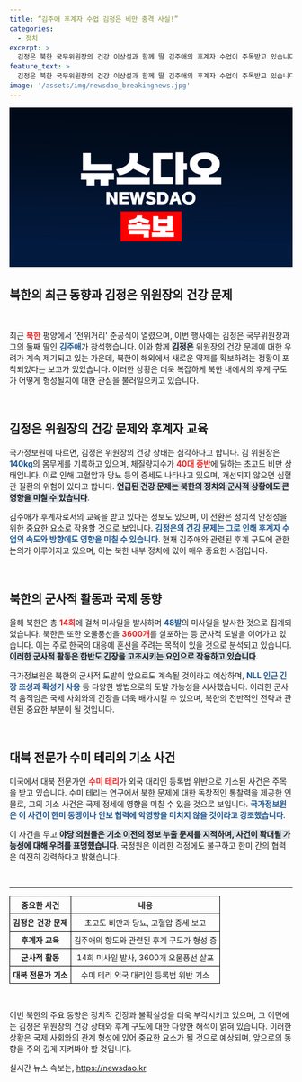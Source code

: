 ```yaml
---
title: “김주애 후계자 수업 김정은 비만 충격 사실!”
categories:
  - 정치
excerpt: >
  김정은 북한 국무위원장의 건강 이상설과 함께 딸 김주애의 후계자 수업이 주목받고 있습니다. 국정원은 김 위원장이 초고도 비만에 고통받고 있으며, 새로운 약제 확보에 나선 정황을 포착했습니다. 후계 구도가 점차 명확해지는 가운데 북한의 미사일 발사는 계속되고 있습니다. 클릭하면 더 깊이 있는 소식을 확인할 수 있습니다!
feature_text: >
  김정은 북한 국무위원장의 건강 이상설과 함께 딸 김주애의 후계자 수업이 주목받고 있습니다. 국정원은 김 위원장이 초고도 비만에 고통받고 있으며, 새로운 약제 확보에 나선 정황을 포착했습니다. 후계 구도가 점차 명확해지는 가운데 북한의 미사일 발사는 계속되고 있습니다. 클릭하면 더 깊이 있는 소식을 확인할 수 있습니다!
image: '/assets/img/newsdao_breakingnews.jpg'
---
```


<p><img src="/assets/img/newsdao_breakingnews.jpg" alt="bookingtag 속보" /></p>

<h2 data-ke-size="size26">북한의 최근 동향과 김정은 위원장의 건강 문제</h2>

<p data-ke-size="size16">&nbsp;</p>

<p>최근 <b><span style="color: #ee2323;">북한</span></b> 평양에서 '전위거리' 준공식이 열렸으며, 이번 행사에는 김정은 국무위원장과 그의 둘째 딸인 <b><span style="color: #1a5490;">김주애</span></b>가 참석했습니다. 이와 함께 <b><span style="background-color: #21538527;">김정은</span></b> 위원장의 건강 문제에 대한 우려가 계속 제기되고 있는 가운데, 북한이 해외에서 새로운 약제를 확보하려는 정황이 포착되었다는 보고가 있었습니다. 이러한 상황은 더욱 복잡하게 북한 내에서의 후계 구도가 어떻게 형성될지에 대한 관심을 불러일으키고 있습니다.</p></p>

<p data-ke-size="size16">&nbsp;</p>

<h2 data-ke-size="size26">김정은 위원장의 건강 문제와 후계자 교육</h2>

<p>국가정보원에 따르면, 김정은 위원장의 건강 상태는 심각하다고 합니다. 김 위원장은 <b><span style="color: #1a5490;">140kg</span></b>의 몸무게를 기록하고 있으며, 체질량지수가 <b><span style="color: #ee2323;">40대 중반</span></b>에 달하는 초고도 비만 상태입니다. 이로 인해 고혈압과 당뇨 등의 증세도 나타나고 있으며, 개선되지 않으면 심혈관 질환의 위험이 있다고 합니다. <b><span style="background-color: #21538527;">언급된 건강 문제는 북한의 정치와 군사적 상황에도 큰 영향을 미칠 수 있습니다</span></b>.</p>

<p>김주애가 후계자로서의 교육을 받고 있다는 정보도 있으며, 이 전환은 정치적 안정성을 위한 중요한 요소로 작용할 것으로 보입니다. <b><span style="color: #1a5490;">김정은의 건강 문제는 그로 인해 후계자 수업의 속도와 방향에도 영향을 미칠 수 있습니다</span></b>. 현재 김주애와 관련된 후계 구도에 관한 논의가 이루어지고 있으며, 이는 북한 내부 정치에 있어 매우 중요한 시점입니다.</p>

<p data-ke-size="size16">&nbsp;</p>

<h2 data-ke-size="size26">북한의 군사적 활동과 국제 동향</h2>

<p>올해 북한은 총 <b><span style="color: #ee2323;">14회</span></b>에 걸쳐 미사일을 발사하며 <b><span style="color: #1a5490;">48발</span></b>의 미사일을 발사한 것으로 집계되었습니다. 북한은 또한 오물풍선을 <b><span style="color: #ee2323;">3600개</span></b>를 살포하는 등 군사적 도발을 이어가고 있습니다. 이는 주로 한국의 대응에 혼선을 주려는 목적이 있을 것으로 분석되고 있습니다. <b><span style="background-color: #21538527;">이러한 군사적 활동은 한반도 긴장을 고조시키는 요인으로 작용하고 있습니다</span></b>.</p>

<p>국가정보원은 북한의 군사적 도발이 앞으로도 계속될 것이라고 예상하며, <b><span style="color: #1a5490;">NLL 인근 긴장 조성과 확성기 사용</span></b> 등 다양한 방법으로의 도발 가능성을 시사했습니다. 이러한 군사적 움직임은 국제 사회와의 긴장을 더욱 배가시킬 수 있으며, 북한의 전반적인 전략과 관련된 중요한 부분이 될 것입니다.</p>

<p data-ke-size="size16">&nbsp;</p>

<h2 data-ke-size="size26">대북 전문가 수미 테리의 기소 사건</h2>

<p>미국에서 대북 전문가인 <b><span style="color: #ee2323;">수미 테리</span></b>가 외국 대리인 등록법 위반으로 기소된 사건은 주목을 받고 있습니다. 수미 테리는 연구에서 북한 문제에 대한 독창적인 통찰력을 제공한 인물로, 그의 기소 사건은 국제 정세에 영향을 미칠 수 있을 것으로 보입니다. <b><span style="color: #1a5490;">국가정보원은 이 사건이 한미 동맹이나 안보 협력에 악영향을 미치지 않을 것이라고 강조했습니다</span></b>.</p>

<p>이 사건을 두고 <b><span style="background-color: #21538527;">야당 의원들은 기소 이전의 정보 누출 문제를 지적하며, 사건이 확대될 가능성에 대해 우려를 표명했습니다</span></b>. 국정원은 이러한 걱정에도 불구하고 한미 간의 협력은 여전히 강력하다고 밝혔습니다.</p>

<p data-ke-size="size16">&nbsp;</p>

<hr/>

<table style="width: 100%; border-collapse: collapse;">
  <tr>
    <th style="text-align: center; border: 1px solid black; padding: 5px;"><b>중요한 사건</b></th>
    <th style="text-align: center; border: 1px solid black; padding: 5px;"><b>내용</b></th>
  </tr>
  <tr>
    <td style="text-align: center; border: 1px solid black; padding: 5px;"><b>김정은 건강 문제</b></td>
    <td style="text-align: center; border: 1px solid black; padding: 5px;">초고도 비만과 당뇨, 고혈압 증세 보고</td>
  </tr>
  <tr>
    <td style="text-align: center; border: 1px solid black; padding: 5px;"><b>후계자 교육</b></td>
    <td style="text-align: center; border: 1px solid black; padding: 5px;">김주애의 향도와 관련된 후계 구도가 형성 중</td>
  </tr>
  <tr>
    <td style="text-align: center; border: 1px solid black; padding: 5px;"><b>군사적 활동</b></td>
    <td style="text-align: center; border: 1px solid black; padding: 5px;">14회 미사일 발사, 3600개 오물풍선 살포</td>
  </tr>
  <tr>
    <td style="text-align: center; border: 1px solid black; padding: 5px;"><b>대북 전문가 기소</b></td>
    <td style="text-align: center; border: 1px solid black; padding: 5px;">수미 테리 외국 대리인 등록법 위반 기소</td>
  </tr>
</table>

<p data-ke-size="size16">&nbsp;</p>

<p>이번 북한의 주요 동향은 정치적 긴장과 불확실성을 더욱 부각시키고 있으며, 그 이면에는 김정은 위원장의 건강 상태와 후계 구도에 대한 다양한 해석이 얽혀 있습니다. 이러한 상황은 국제 사회와의 관계 형성에 있어 중요한 요소가 될 것으로 예상되며, 앞으로의 동향을 주의 깊게 지켜봐야 할 것입니다.</p>
실시간 뉴스 속보는, <a href="https://newsdao.kr" rel="dofollow">https://newsdao.kr</a>


